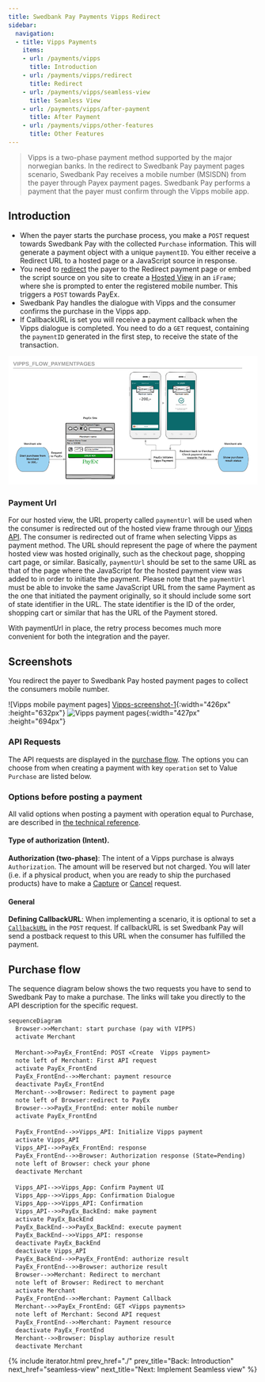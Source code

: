 ```yaml
---
title: Swedbank Pay Payments Vipps Redirect
sidebar:
  navigation:
  - title: Vipps Payments
    items:
    - url: /payments/vipps
      title: Introduction
    - url: /payments/vipps/redirect
      title: Redirect
    - url: /payments/vipps/seamless-view
      title: Seamless View
    - url: /payments/vipps/after-payment
      title: After Payment
    - url: /payments/vipps/other-features    
      title: Other Features
---
```


>Vipps is a two-phase payment method supported by the major norwegian banks. 
 In the redirect to Swedbank Pay payment pages scenario,  Swedbank Pay 
 receives a mobile number (MSISDN) from the payer through Payex payment pages. 
 Swedbank Pay performs a payment that the payer must confirm through the 
 Vipps mobile app.

## Introduction

* When the payer starts the purchase process, you make a `POST` request towards 
  Swedbank Pay with the collected `Purchase` information. 
  This will generate a payment object with a unique `paymentID`. 
  You either receive a Redirect URL to a hosted page or a JavaScript source 
  in response.
* You need to [redirect][reference-redirect] the payer to the Redirect payment 
  page or embed the script source on you site to create a 
  [Hosted View][hosted-view] in an `iFrame`; where she is prompted to enter the 
  registered mobile number. 
  This triggers a `POST` towards PayEx.
* Swedbank Pay handles the dialogue with Vipps and the consumer confirms the 
  purchase in the Vipps app.
* If CallbackURL is set you will receive a payment callback when the Vipps 
  dialogue is completed. 
  You need to do a `GET` request, containing the `paymentID` generated in the 
  first step, to receive the state of the transaction.

![Vipps_flow_PaymentPages.png]

### Payment Url

For our hosted view, the URL property called `paymentUrl` will be used when the 
consumer is redirected out of the hosted view frame through our 
[Vipps API][vipps-payments]. 
The consumer is redirected out of frame when selecting Vipps as payment method. 
The URL should represent the page of where the payment hosted view was hosted 
originally, such as the checkout page, shopping cart page, or similar. 
Basically, `paymentUrl` should be set to the same URL as that of the page where 
the JavaScript for the hosted payment view was added to in order to initiate 
the payment. 
Please note that the `paymentUrl` must be able to invoke the same JavaScript 
URL from the same Payment as the one that initiated the payment originally, 
so it should include some sort of state identifier in the URL. 
The state identifier is the ID of the order, shopping cart or similar that has 
the URL of the Payment stored.

With paymentUrl in place, the retry process becomes much more convenient for 
both the integration and the payer.

## Screenshots 

You redirect the payer to Swedbank Pay hosted payment pages to collect the 
consumers mobile number.

![Vipps mobile payment pages]
[Vipps-screenshot-1]{:width="426px" :height="632px"}
![Vipps payment pages][Vipps-screenshot-2]{:width="427px" :height="694px"}

### API Requests 

The API requests are displayed in the [purchase flow](#purchase-flow). 
The options you can choose from when creating a payment with key `operation` 
set to Value `Purchase` are listed below.

### Options before posting a payment 

All valid options when posting a payment with operation equal to Purchase, 
are described in [the technical reference][vipps-payments].

#### Type of authorization (Intent).

**Authorization (two-phase)**: The intent of a Vipps purchase is always 
`Authorization`. 
The amount will be reserved but not charged. 
You will later (i.e. if a physical product, when you are ready to ship the 
purchased products) have to make a [Capture][captures] or 
[Cancel][cancellations] request.

#### General

**Defining CallbackURL**: When implementing a scenario, it is optional to set 
a [`CallbackURL`][callbackurl] in the `POST` request. 
If callbackURL is set Swedbank Pay will send a postback request to this URL 
when the consumer has fulfilled the payment.

## Purchase flow

The sequence diagram below shows the two requests you have to send to 
Swedbank Pay to make a purchase. 
The links will take you directly to the API description for the specific 
request. 

```mermaid
sequenceDiagram
  Browser->>Merchant: start purchase (pay with VIPPS)
  activate Merchant

  Merchant->>PayEx_FrontEnd: POST <Create  Vipps payment>
  note left of Merchant: First API request
  activate PayEx_FrontEnd
  PayEx_FrontEnd-->>Merchant: payment resource
  deactivate PayEx_FrontEnd
  Merchant-->>Browser: Redirect to payment page
  note left of Browser:redirect to PayEx
  Browser-->>PayEx_FrontEnd: enter mobile number
  activate PayEx_FrontEnd

  PayEx_FrontEnd-->>Vipps_API: Initialize Vipps payment
  activate Vipps_API
  Vipps_API-->>PayEx_FrontEnd: response
  PayEx_FrontEnd-->>Browser: Authorization response (State=Pending)
  note left of Browser: check your phone
  deactivate Merchant
  
  Vipps_API-->>Vipps_App: Confirm Payment UI
  Vipps_App-->>Vipps_App: Confirmation Dialogue
  Vipps_App-->>Vipps_API: Confirmation
  Vipps_API-->>PayEx_BackEnd: make payment
  activate PayEx_BackEnd
  PayEx_BackEnd-->>PayEx_BackEnd: execute payment
  PayEx_BackEnd-->>Vipps_API: response
  deactivate PayEx_BackEnd
  deactivate Vipps_API
  PayEx_BackEnd-->>PayEx_FrontEnd: authorize result
  PayEx_FrontEnd-->>Browser: authorize result
  Browser-->>Merchant: Redirect to merchant
  note left of Browser: Redirect to merchant
  activate Merchant
  PayEx_FrontEnd-->>Merchant: Payment Callback
  Merchant-->>PayEx_FrontEnd: GET <Vipps payments>
  note left of Merchant: Second API request
  PayEx_FrontEnd-->>Merchant: Payment resource
  deactivate PayEx_FrontEnd
  Merchant-->>Browser: Display authorize result
  deactivate Merchant
```

{% include iterator.html prev_href="./"
                         prev_title="Back: Introduction"
                         next_href="seamless-view"
                         next_title="Next: Implement Seamless view" %}

[Vipps_flow_PaymentPages.png]: /assets/img/Vipps_flow_PaymentPages.png
[Vipps-screenshot-1]: /assets/img/checkout/vipps-hosted-payment.png
[Vipps-screenshot-2]: /assets/img/checkout/vipps-hosted-payment-no-payment-url.png
[callbackurl]: /payments/vipps/other-features#callback
[cancellations]: /payments/vipps/other-features#cancel-sequence
[captures]: /payments/vipps/other-features#capture-sequence
[hosted-view]: /payments/vipps/seamless-view
[reference-redirect]: /payments/vipps/redirect
[vipps-payments]: /payments/vipps/other-features
